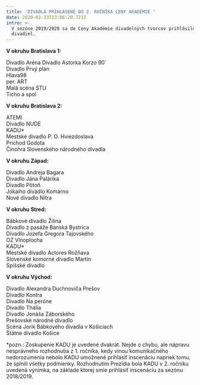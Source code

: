 ```yaml
---
title: 'DIVADLÁ PRIHLÁSENÉ DO 2. ROČNÍKA CENY AKADÉMIE '
date: 2020-02-23T13:06:20.721Z
intro: >-
  V sezóne 2019/2020 sa do Ceny Akadémie divadelných tvorcov prihlásilo 33
  divadiel.
---
```

**V okruhu Bratislava 1:**

Divadlo Aréna Divadlo Astorka Korzo 90´ \
Divadlo Prvý plán\
Hlava98\
per. ART\
Malá scéna STU\
Ticho a spol

**V okruhu Bratislava 2:**

ATEMI\
Divadlo NUDE\
KADU*\
Mestské divadlo P.  O. Hviezdoslava\
Príchod Godota\
Činohra Slovenského národného divadla

**V okruhu Západ:**

Divadlo Andreja Bagara \
Divadlo Jána Palárika\
Divadlo Pôtoň\
Jókaiho divadlo Komárno\
Nové divadlo Nitra

**V okruhu Stred:**

Bábkové divadlo Žilina  \
Divadlo z pasáže Banská Bystrica\
Divadlo Jozefa Gregora Tajovského\
OZ Vlnoplocha\
KADU*\
Mestské divadlo Actores Rožňava\
Slovenské komorné divadlo Martin\
Spišské divadlo

**V okruhu Východ:**

Divadlo Alexandra Duchnoviča Prešov \
Divadlo Kontra\
Divadlo Na peróne\
Divadlo Thália \
Divadlo Jonáša Záborského\
Prešovské národné divadlo\
Scéna Jorik Bábkového divadla v Košiciach\
Štátne divadlo Košice

\*pozn.: Zoskupenie KADU je uvedené dvakrát. Nejde o chybu, ale nápravu nesprávneho rozhodnutia z 1. ročníka, kedy vinou komunikačného nedorozumenia nebolo KADU umožnené prihlásiť inscenáciu napriek tomu, že splnili všetky podmienky. Rozhodnutím Prezídia bola KADU v 2. ročníku uvedená výnimka, na základe ktorej smie prihlásiť inscenáciu za sezónu 2018/2019.

